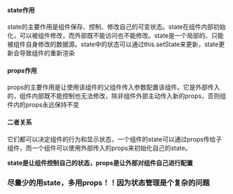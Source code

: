 #### state作用

state的主要作用是组件保存、控制、修改自己的可变状态。state在组件内部初始化，可以被组件修改，而外部既不能访问也不能修改。state是一个局部的、只能被组件自身修改的数据源。state中的状态可以通过this.setState来更新，state更新会导致组件的重新渲染



#### props作用

props的主要作用是让使用该组件的父组件传入参数配置该组件。它是外部传入的，组件内部既不能控制也无法修改，除非组件外部主动传入新的props，否则组件内的props永远保持不变



#### 二者关系

它们都可以决定组件的行为和显示状态，一个组件的state可以通过props传给子组件，而一个组件可以使用外部传入的props来初始化自己的state。

**state是让组件控制自己的状态，props是让外部对组件自己进行配置**

### 尽量少的用state，多用props！！因为状态管理是个复杂的问题




